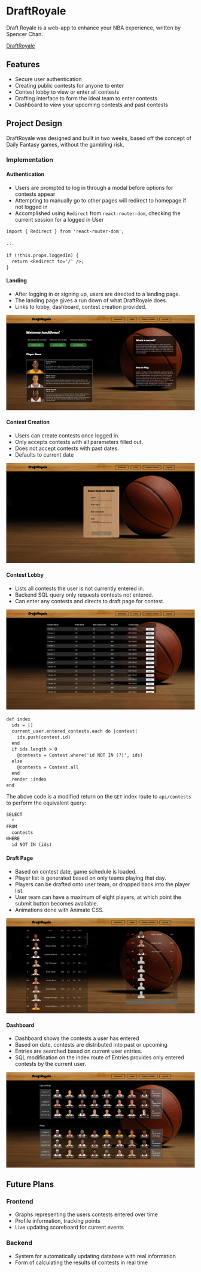 # DraftRoyale

Draft Royale is a web-app to enhance your NBA experience, written by Spencer Chan.

[DraftRoyale](www.draftroyale.co 'DraftRoyale Homepage')

## Features

- Secure user authentication
- Creating public contests for anyone to enter
- Contest lobby to view or enter all contests
- Drafting interface to form the ideal team to enter contests
- Dashboard to view your upcoming contests and past contests

## Project Design

DraftRoyale was designed and built in two weeks, based off the concept of Daily Fantasy games, without the gambling risk.

### Implementation

#### Authentication
- Users are prompted to log in through a modal before options for contests appear
- Attempting to manually go to other pages will redirect to homepage if not logged in
- Accomplished using `Redirect` from `react-router-dom`, checking the current session for a logged in User

```
import { Redirect } from 'react-router-dom';

...

if (!this.props.loggedIn) {
  return <Redirect to='/' />;
}
```

#### Landing
- After logging in or signing up, users are directed to a landing page.
- The landing page gives a run down of what DraftRoyale does.
- Links to lobby, dashboard, contest creation provided.

![landing](./public/landing.png)

#### Contest Creation

- Users can create contests once logged in.
- Only accepts contests with all parameters filled out.
- Does not accept contests with past dates.
- Defaults to current date

![createform](./public/createform.png)

#### Contest Lobby

- Lists all contests the user is not currently entered in.
- Backend SQL query only requests contests not entered.
- Can enter any contests and directs to draft page for contest.

![lobby](./public/lobby.png)

```
def index
  ids = []
  current_user.entered_contests.each do |contest|
    ids.push(contest.id)
  end
  if ids.length > 0
    @contests = Contest.where('id NOT IN (?)', ids)
  else
    @contests = Contest.all
  end
  render :index
end
```
The above code is a modified return on the `GET` index route to `api/contests` to perform the equivalent query:

```
SELECT
  *
FROM
  contests
WHERE
  id NOT IN (ids)
```

#### Draft Page

- Based on contest date, game schedule is loaded.
- Player list is generated based on only teams playing that day.
- Players can be drafted onto user team, or dropped back into the player list.
- User team can have a maximum of eight players, at which point the submit button becomes available.
- Animations done with Animate CSS.

![draft](./public/draftpage.png)

#### Dashboard

- Dashboard shows the contests a user has entered
- Based on date, contests are distributed into past or upcoming
- Entries are searched based on current user entries.
- SQL modification on the index route of Entries provides only entered contests by the current user.

![draft](./public/dashboard.png)

## Future Plans

### Frontend

- Graphs representing the users contests entered over time
- Profile information, tracking points
- Live updating scoreboard for current events

### Backend

- System for automatically updating database with real information
- Form of calculating the results of contests in real time
